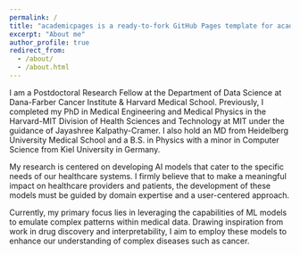 ```yaml
---
permalink: /
title: "academicpages is a ready-to-fork GitHub Pages template for academic personal websites"
excerpt: "About me"
author_profile: true
redirect_from: 
  - /about/
  - /about.html
---
```


I am a Postdoctoral Research Fellow at the Department of Data Science at Dana-Farber Cancer Institute & Harvard Medical School. Previously, I completed my PhD in Medical Engineering and Medical Physics in the Harvard-MIT Division of Health Sciences and Technology at MIT under the guidance of Jayashree Kalpathy-Cramer. I also hold an MD from Heidelberg University Medical School and a B.S. in Physics with a minor in Computer Science from Kiel University in Germany.
 
My research is centered on developing AI models that cater to the specific needs of our healthcare systems. I firmly believe that to make a meaningful impact on healthcare providers and patients, the development of these models must be guided by domain expertise and a user-centered approach. 
 
Currently, my primary focus lies in leveraging the capabilities of ML models to emulate complex patterns within medical data. Drawing inspiration from work in drug discovery and interpretability, I aim to employ these models to enhance our understanding of complex diseases such as cancer.


